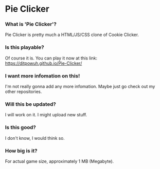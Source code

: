 # Pie Clicker

### What is 'Pie Clicker'?

Pie Clicker is pretty much a HTML/JS/CSS clone of Cookie Clicker.

### Is this playable?

Of course it is. You can play it now at this link: https://ditpowuh.github.io/Pie-Clicker/

### I want more infomation on this!

I'm not really gonna add any more infomation. Maybe just go check out my other repositories.

### Will this be updated?

I will work on it. I might upload new stuff. 

### Is this good?

I don't know, I would think so. 

### How big is it?

For actual game size, approximately 1 MB (Megabyte). 
